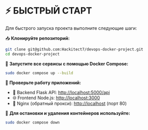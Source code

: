 # ⚡ БЫСТРЫЙ СТАРТ

Для быстрого запуска проекта выполните следующие шаги:

📥 **Клонируйте репозиторий:**

```bash
git clone git@github.com:Hackitect7/devops-docker-project.git
cd devops-docker-project
```

🐳 **Запустите все сервисы с помощью Docker Compose:**

```bash
sudo docker compose up --build
```

🧪 **Проверьте работу приложений:**

- 🔗 Backend Flask API: <http://localhost:5000/api>
- 🌐 Frontend Node.js: <http://localhost:3000>
- 🚪 Nginx (обратный прокси): <http://localhost> (порт 80)

🛑 **Для остановки и удаления контейнеров используйте:**

```bash
sudo docker compose down
```
